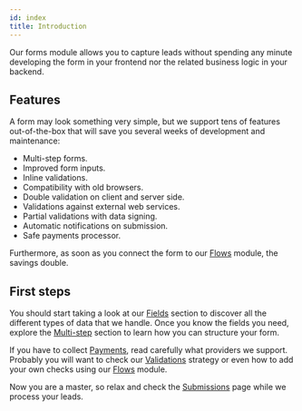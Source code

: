 ```yaml
---
id: index
title: Introduction
---
```


Our forms module allows you to capture leads without spending any minute developing the form in your frontend nor the related business logic in your backend.

## Features

A form may look something very simple, but we support tens of features out-of-the-box that will save you several weeks of development and maintenance:

* Multi-step forms.
* Improved form inputs.
* Inline validations.
* Compatibility with old browsers.
* Double validation on client and server side.
* Validations against external web services.
* Partial validations with data signing.
* Automatic notifications on submission.
* Safe payments processor.

Furthermore, as soon as you connect the form to our [Flows](/docs/flows/) module, the savings double.

## First steps

You should start taking a look at our [Fields](/docs/forms/fields) section to discover all the different types of data that we handle. Once you know the fields you need, explore the [Multi-step](/docs/forms/multistep) section to learn how you can structure your form.

If you have to collect [Payments](/docs/forms/payments), read carefully what providers we support. Probably you will want to check our  [Validations](/docs/forms/validations) strategy or even how to add your own checks using our [Flows](/docs/flows/) module.

Now you are a master, so relax and check the [Submissions](/docs/forms/submissions) page while we process your leads.
